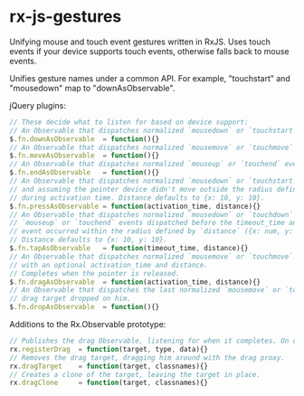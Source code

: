 rx-js-gestures
===============

Unifying mouse and touch event gestures written in RxJS. Uses touch events if your device supports touch events, otherwise falls back to mouse events.  

Unifies gesture names under a common API. For example, "touchstart" and "mousedown" map to "downAsObservable".  

jQuery plugins:
```javascript
// These decide what to listen for based on device support:
// An Observable that dispatches normalized `mousedown` or `touchstart` events.
$.fn.downAsObservable  = function(){}
// An Observable that dispatches normalized `mousemove` or `touchmove` events.
$.fn.moveAsObservable  = function(){}
// An Observable that dispatches normalized `mouseup` or `touchend` events.
$.fn.endAsObservable   = function(){}
// An Observable that dispatches normalized `mousedown` or `touchstart` events after an activation time
// and assuming the pointer device didn't move outside the radius defined by `distance` ({x: num, y: num })
// during activation time. Distance defaults to {x: 10, y: 10}.
$.fn.pressAsObservable = function(activation_time, distance){}
// An Observable that dispatches normalized `mousedown` or `touchdown` events that have corresponding
// `mouseup` or `touchend` events dispatched before the timeout_time and assuming the corresponding `end`
// event occurred within the radius defined by `distance` ({x: num, y: num}).
// Distance defaults to {x: 10, y: 10}.
$.fn.tapAsObservable   = function(timeout_time, distance){}
// An Observable that dispatches normalized `mousemove` or `touchmove` events after a press event
// with an optional activation_time and distance.
// Completes when the pointer is released.
$.fn.dragAsObservable  = function(activation_time, distance){}
// An Observable that dispatches the last normalized `mousemove` or `touchmove` event of a registered
// drag target dropped on him.
$.fn.dropAsObservable  = function(){}
```

Additions to the Rx.Observable prototype:
```javascript
// Publishes the drag Observable, listening for when it completes. On completion, checks the list of drop targets to see if the item was dropped on one of them.
rx.registerDrag  = function(target, type, data){}
// Removes the drag target, dragging him around with the drag proxy.
rx.dragTarget    = function(target, classnames){}
// Creates a clone of the target, leaving the target in place.
rx.dragClone     = function(target, classnames){}
```

